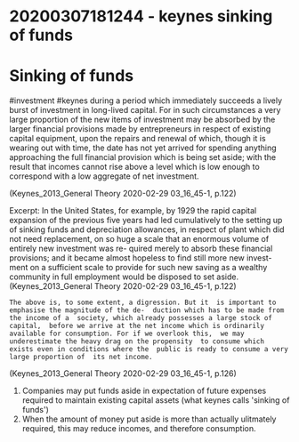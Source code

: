 20200307181244 - keynes sinking of funds
========================================



# Sinking of funds
#investment #keynes
during a period which immediately succeeds a lively  burst of investment in long-lived capital. For in such  circumstances a very large proportion of the new items  of investment may be absorbed by the larger financial  provisions made by entrepreneurs in respect of existing  capital equipment, upon the repairs and renewal of  which, though it is wearing out with time, the date has  not yet arrived for spending anything approaching  the full financial provision which is being set aside;  with the result that incomes cannot rise above a level  which is low enough to correspond with a low aggregate  of net investment.

(Keynes_2013_General Theory 2020-02-29 03_16_45-1, p.122)

Excerpt:	In the United States, for example, by 1929 the  rapid capital expansion of the previous five years had  led cumulatively to the setting up of sinking funds and  depreciation allowances, in respect of plant which did  not need replacement, on so huge a scale that an  enormous volume of entirely new investment was re-  quired merely to absorb these financial provisions; and  it became almost hopeless to find still more new invest-  ment on a sufficient scale to provide for such new saving  as a wealthy community in full employment would be  disposed to set aside. 
(Keynes_2013_General Theory 2020-02-29 03_16_45-1, p.122)

	The above is, to some extent, a digression. But it  is important to emphasise the magnitude of the de-  duction which has to be made from the income of a  society, which already possesses a large stock of capital,  before we arrive at the net income which is ordinarily  available for consumption. For if we overlook this,  we may underestimate the heavy drag on the propensity  to consume which exists even in conditions where the  public is ready to consume a very large proportion of  its net income.
(Keynes_2013_General Theory 2020-02-29 03_16_45-1, p.126)

1. Companies may put funds aside in expectation of future expenses required to maintain existing capital assets (what keynes calls 'sinking of funds')
2. When the amount of money put aside is more than actually ulitmately required, this may reduce incomes, and therefore consumption.